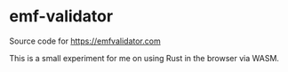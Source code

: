 # emf-validator

Source code for https://emfvalidator.com

This is a small experiment for me on using Rust in the browser via WASM. 
